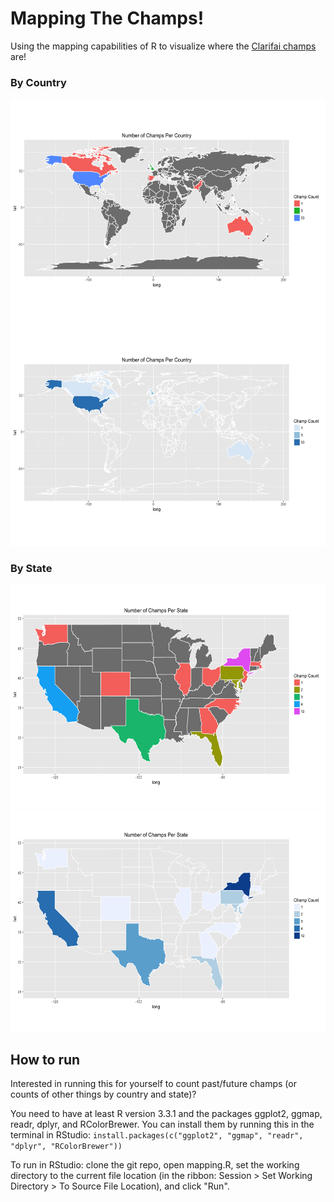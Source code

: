 # Mapping The Champs!

Using the mapping capabilities of R to visualize where the [Clarifai champs](http://blog.clarifai.com/clarifai-champions-round-2-meet-our-newest-future-developer-evangelists/#.WBPAKdw8qo0) are!

### By Country
<img src="https://github.com/RiRam/MappingTheChamps/blob/master/champspercountry.png" width="570px" height="356px" alt="default colors"/>
<img src="https://github.com/RiRam/MappingTheChamps/blob/master/champspercountry_blue.png" width="570px" height="356px" alt="(using the Blues color palette)" />

### By State
<img src="https://github.com/RiRam/MappingTheChamps/blob/master/champsperstate.png" width="570px" height="356px" alt="default colors"/>
<img src="https://github.com/RiRam/MappingTheChamps/blob/master/champsperstate_blue.png" width="570px" height="356px" alt="(using the Blues color palette)"/>

## How to run
Interested in running this for yourself to count past/future champs (or counts of other things by country and state)?

You need to have at least R version 3.3.1 and the packages ggplot2, ggmap, readr, dplyr, and RColorBrewer. You can install them by running this in the terminal in RStudio: ``install.packages(c("ggplot2", "ggmap", "readr", "dplyr", "RColorBrewer"))``

To run in RStudio: clone the git repo, open mapping.R, set the working directory to the current file location (in the ribbon: Session > Set Working Directory > To Source File Location), and click "Run".
